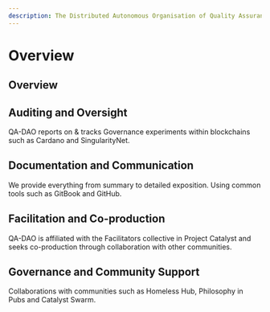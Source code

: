```yaml
---
description: The Distributed Autonomous Organisation of Quality Assurance
---
```


# Overview

## Overview

## **Auditing and Oversight**

QA-DAO reports on & tracks Governance experiments within blockchains such as Cardano and SingularityNet.

## **Documentation and Communication**

We provide everything from summary to detailed exposition. Using common tools such as GitBook and GitHub.

## **Facilitation and Co-production**

QA-DAO is affiliated with the Facilitators collective in Project Catalyst and seeks co-production through collaboration with other communities.

## **Governance and Community Support**

Collaborations with communities such as Homeless Hub, Philosophy in Pubs and Catalyst Swarm.
